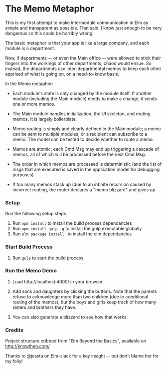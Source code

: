# The Memo Metaphor

This is my first attempt to make intermodule communication in Elm as simple and transparent
as possible. That said, I know just enough to be very dangerous so this could be horribly
wrong!

The basic metaphor is that your app is like a large company, and each module is a department.

Now, if departments -- or even the Main office -- were allowed to stick their fingers into
the workings of other departments, chaos would ensue. So instead, the departments use
inter-departmental memos to keep each other apprised of what is going on, on a need-to-know
basis.

In the Memo metaphor:

* Each module's state is only changed by the module itself. If another module
(including the Main module) needs to make a change, it sends one or more memos.

* The Main module handles initialization, the UI skeleton, and routing memos.
It is largely boilerplate.

* Memo routing is simply and clearly defined in the Main module; a memo can be
sent to multiple modules, or a recipient can subscribe to a memo. The model
can be tested to decide whether to route a memo.

* Memos are atomic; each Cmd Msg may end up triggering a cascade of memos, all
of which will be processed before the next Cmd Msg.

* The order in which memos are processed is deterministic (and the list of msgs
that are executed is saved in the application model for debugging purposes)

* If too many memos stack up (due to an infinite recursion caused by incorrect
routing, the router declares a "memo blizzard" and gives up

### Setup

Run the following setup steps

1. Run `npm install` to install the build process dependancies
2. Run `npm install gulp -g` to install the gulp executable globally
3. Run `elm package install ` to install the elm dependancies

### Start Build Process

1. Run `gulp` to start the build process

### Run the Memo Demo

1. Load http://localhost:4000/ in your browser

2. Add sons and daughters by clicking the buttons. Note that the parents
refuse to acknowledge more than two children (due to conditional routing
of the memos), but the boys and girls keep track of how many sisters and
brothers they have.

3. You can also generate a blizzard to see how that works.

### Credits

Project structure cribbed from "Elm Beyond the Basics", available on http://knowthen.com/

Thanks to @jessta on Elm-slack for a key insight -- but don't blame her for my folly!
